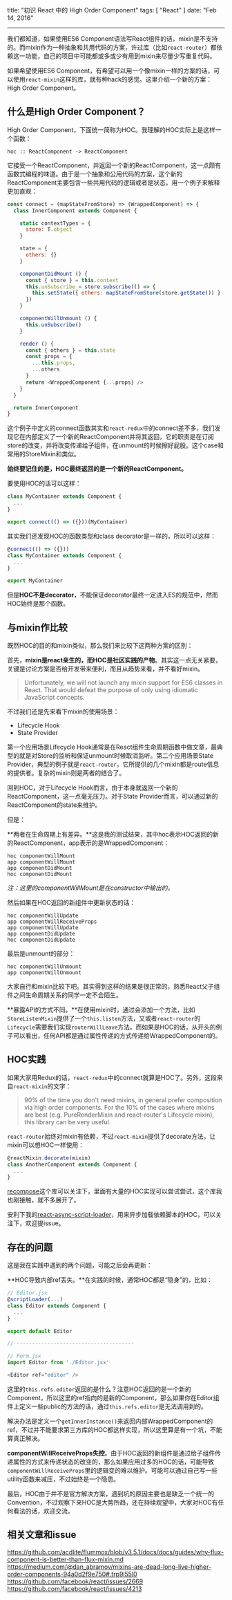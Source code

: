title: "初识 React 中的 High Order Component"
tags: [ "React" ]
date: "Feb 14, 2016"

---

我们都知道，如果使用ES6 Component语法写React组件的话，mixin是不支持的。而mixin作为一种抽象和共用代码的方案，许过库（比如`react-router`）都依赖这一功能，自己的项目中可能都或多或少有用到mixin来尽量少写重复代码。

如果希望使用ES6 Component，有希望可以用一个像mixin一样的方案的话，可以使用`react-mixin`这样的库，就有种hack的感觉。这里介绍一个新的方案：High Order Component。

<!-- more -->

## 什么是High Order Component？

High Order Component，下面统一简称为HOC。我理解的HOC实际上是这样一个函数：

```
hoc :: ReactComponent -> ReactComponent
```

它接受一个ReactComponent，并返回一个新的ReactComponent，这一点颇有函数式编程的味道。由于是一个抽象和公用代码的方案，这个新的ReactComponent主要包含一些共用代码的逻辑或者是状态，用一个例子来解释更加直观：

```js
const connect = (mapStateFromStore) => (WrappedComponent) => {
  class InnerComponent extends Component {

    static contextTypes = {
      store: T.object
    }

    state = {
      others: {}
    }

    componentDidMount () {
      const { store } = this.context
      this.unSubscribe = store.subscribe(() => {
        this.setState({ others: mapStateFromStore(store.getState()) }
      })
    }

    componentWillUnmount () {
      this.unSubscribe()
    }

    render () {
      const { others } = this.state
      const props = {
        ...this.props,
        ...others
      }
      return <WrappedComponent {...props} />
    }
  }

  return InnerComponent
}
```

这个例子中定义的connect函数其实和`react-redux`中的connect差不多，我们发现它在内部定义了一个新的ReactComponent并将其返回，它的职责是在订阅store的改变，并将改变传递给子组件，在unmount的时候擦好屁股。这个case和常用的StoreMixin和类似。

**始终要记住的是，HOC最终返回的是一个新的ReactComponent。**

要使用HOC的话可以这样：

```js
class MyContainer extends Component {
  ...
}

export connect(() => ({}))(MyContainer)
```

其实我们还发现HOC的函数类型和class decorator是一样的，所以可以这样：

```js
@connect(() => ({}))
class MyContainer extends Component {
  ...
}

export MyContainer
```

但是**HOC不是decorator**，不能保证decorator最终一定进入ES的规范中，然而HOC始终是那个函数。


## 与mixin作比较

既然HOC的目的和mixin类似，那么我们来比较下这两种方案的区别：

首先，**mixin是react亲生的，而HOC是社区实践的产物**。其实这一点无关紧要，关键是讨论方案是否给开发带来便利，而且从趋势来看，并不看好mixin。

> Unfortunately, we will not launch any mixin support for ES6 classes in React. That would defeat the purpose of only using idiomatic JavaScript concepts.

不过我们还是先来看下mixin的使用场景：

- Lifecycle Hook
- State Provider

第一个应用场景Lifecycle Hook通常是在React组件生命周期函数中做文章，最典型的就是对Store的监听和保证unmount时候取消监听。第二个应用场景State Provider，典型的例子就是`react-router`，它所提供的几个mixin都是route信息的提供者。复杂的mixin则是两者的结合了。

回到HOC，对于Lifecycle Hook而言，由于本身就返回一个新的ReactComponent，这一点毫无压力。对于State Provider而言，可以通过新的ReactComponent的state来维护。

但是：

**两者在生命周期上有差异。**这是我的测试结果，其中hoc表示HOC返回的新的ReactComponent，app表示的是WrappedComponent：

```text
hoc componentWillMount
app componentWillMount
app componentDidMount
hoc componentDidMount
```

*注：这里的componentWillMount是在constructor中输出的。*

然后如果在HOC返回的新组件中更新状态的话：

```text
hoc componentWillUpdate
app componentWillReceiveProps
app componentWillUpdate
app componentDidUpdate
hoc componentDidUpdate
```

最后是unmount的部分：

```text
hoc componentWillUnmount
app componentWillUnmount
```

大家自行和mixin比较下吧。其实得到这样的结果是很正常的，熟悉React父子组件之间生命周期关系的同学一定不会陌生。


**暴露API的方式不同。**在使用mixin时，通过会添加一个方法，比如`StoreListenMixin`提供了一个`this.listen`方法，又或者`react-router`的`Lifecycle`需要我们实现`routerWillLeave`方法。而如果是HOC的话，从开头的例子可以看出，任何API都是通过属性传递的方式传递给WrappedComponent的。


## HOC实践

如果大家用Redux的话，`react-redux`中的connect就算是HOC了。另外，这段来自`react-mixin`的文字：

> 90% of the time you don't need mixins, in general prefer composition via high order components. For the 10% of the cases where mixins are best (e.g. PureRenderMixin and react-router's Lifecycle mixin), this library can be very useful.


`react-router`始终对mixin有依赖，不过`react-mixin`提供了decorate方法，让mixin可以想HOC一样使用：


```js
@reactMixin.decorate(mixin)
class AnotherComponent extends Component {
  ...
}
```

[recompose](https://github.com/acdlite/recompose)这个库可以关注下，里面有大量的HOC实现可以尝试尝试，这个库我也刚接触，就不多展开了。

安利下我的[react-async-script-loader](https://github.com/leozdgao/react-script-loader)，用来异步加载依赖脚本的HOC，可以关注下，欢迎提issue。


## 存在的问题

这是我在实践中遇到的两个问题，可能之后会再更新：

**HOC导致内部ref丢失。**在实践的时候，通常HOC都是“隐身”的，比如：

```js
// Editor.jsx
@scriptLoader(...)
class Editor extends Component {
  ...
}

export default Editor

// --------------------------------------

// Form.jsx
import Editor from './Editor.jsx'

<Editor ref="editor" />
```

这里的`this.refs.editor`返回的是什么？注意HOC返回的是一个新的Component，所以这里的ref指向的是新的Component，那么如果你在Editor组件上定义一些public的方法的话，通过`this.refs.editor`是无法调用到的。

解决办法是定义一个`getInnerInstance()`来返回内部WrappedComponent的ref，不过并不能要求第三方库的HOC都这样实现，所以这里算是有一个坑，不能算真正解决。

**componentWillReceiveProps失控**。由于HOC返回的新组件是通过给子组件传递属性的方式来传递状态的改变的，那么如果应用过多的HOC的话，可能导致`componentWillReceiveProps`里的逻辑变的难以维护。可能可以通过自己写一些utility函数来减压，不过始终是一个隐患。


最后，HOC由于并不是官方解决方案，遇到坑的原因主要也是缺乏一个统一的Convention，不过观察下来HOC是大势所趋，还在持续观望中，大家对HOC有任何看法的话，欢迎交流。

## 相关文章和issue

https://github.com/acdlite/flummox/blob/v3.5.1/docs/docs/guides/why-flux-component-is-better-than-flux-mixin.md
https://medium.com/@dan_abramov/mixins-are-dead-long-live-higher-order-components-94a0d2f9e750#.trp9l55l0
https://github.com/facebook/react/issues/2669
https://github.com/facebook/react/issues/4213
